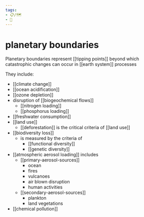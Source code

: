 ```yaml
---
tags:
- 📋/🗺️ 
- 🌱
---
```


# planetary boundaries

Planetary boundaries represent [[tipping points]] beyond which catastrophic changes can occur in [[earth system]] processes

They include:
- [[climate change]]
- [[ocean acidification]]
- [[ozone depletion]]
- disruption of [[biogeochemical flows]]
	- [[nitrogen loading]]
	- [[phosphorus loading]]
- [[freshwater consumption]]
- [[land use]]
	- [[deforestation]] is the critical criteria of [[land use]]
- [[biodiversity loss]]
	- is measured by the criteria of
		- [[functional diversity]]
		- [[genetic diversity]]
- [[atmospheric aerosol loading]] includes
	- [[primary-aerosol-sources]]
		- ocean
		- fires
		- vulcanoes
		- air blown disruption
		- human activities
	- [[secondary-aerosol-sources]]
		- plankton
		- land vegetations
- [[chemical pollution]]